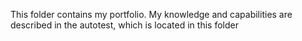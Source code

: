 This folder contains my portfolio. My knowledge and capabilities are described in the autotest, which is located in this folder
